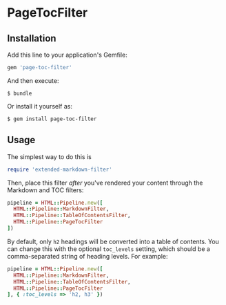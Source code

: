 # PageTocFilter

## Installation

Add this line to your application's Gemfile:

``` ruby
gem 'page-toc-filter'
```

And then execute:

    $ bundle

Or install it yourself as:

    $ gem install page-toc-filter

## Usage

The simplest way to do this is

``` ruby
require 'extended-markdown-filter'
```

Then, place this filter *after* you've rendered your content through the Markdown and TOC filters:

``` ruby
pipeline = HTML::Pipeline.new([
  HTML::Pipeline::MarkdownFilter,
  HTML::Pipeline::TableOfContentsFilter,
  HTML::Pipeline::PageTocFilter
])
```

By default, only `h2` headings will be converted into a table of contents. You can change this with the optional `toc_levels` setting, which should be a comma-separated string of heading levels. For example:

``` ruby
pipeline = HTML::Pipeline.new([
  HTML::Pipeline::MarkdownFilter,
  HTML::Pipeline::TableOfContentsFilter,
  HTML::Pipeline::PageTocFilter
], { :toc_levels => 'h2, h3' })
```
